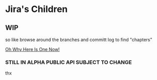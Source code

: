 # Jira's Children

## WIP

so like browse around the branches and committ log to find "chapters"

[Oh Why Here Is One Now!](https://github.com/coleww/Jiras_children/tree/origins)

### STILL IN ALPHA PUBLIC API SUBJECT TO CHANGE

thx